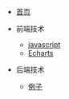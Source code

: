 <!--
 * @Description:
 * @Version: 2.0
 * @Autor: FloatingDream
 * @Date: 2023-05-17 20:19:32
 * @LastEditors: FloatingDream
 * @LastEditTime: 2023-05-18 18:54:16
-->
<!-- docs/_sidebar.md -->

<!-- 管侧边 目录 -->

- [首页](README)

- 前端技术

  - [javascript](web/JS/)
  - [Echarts](web/Echarts/)

- 后端技术
  - [例子](java/)
